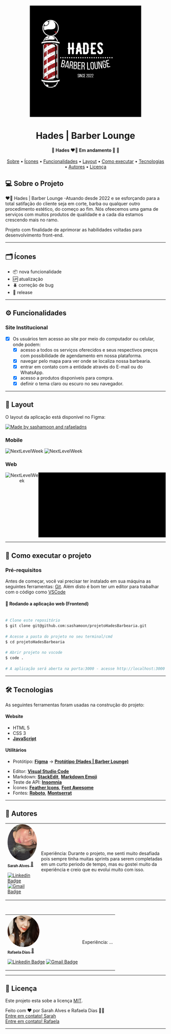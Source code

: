 <p align="center">
    <img src="./src/assets/logo-fundo.png" width="350" title="hover text">
</p>
<h1 align="center">Hades | Barber Lounge</h1>

<h4 align="center"> 
	🚧  Hades ❤️‍🔥 Em andamento 🚀 🚧
</h4>

<p align="center">
    <a href="#-sobre-o-projeto">Sobre</a> •
    <a href="#-icones">Ícones</a> •
    <a href="#-funcionalidades">Funcionalidades</a> •
    <a href="#-layout">Layout</a> • 
    <a href="#-como-executar-o-projeto">Como executar</a> • 
    <a href="#-tecnologias">Tecnologias</a> • 
    <a href="#-autores">Autores</a> • 
    <a href="#user-content--licença">Licença</a>
</p>

## 💻 Sobre o Projeto
❤️‍🔥 Hades | Barber Lounge -Atuando desde 2022 e se esforçando para a total satifação do cliente seja em corte, barba ou qualquer outro procedimento estético, do começo ao fim. Nós ofeecemos uma gama de serviços com muitos produtos de qualidade e a cada dia estamos crescendo mais no ramo.

Projeto com finalidade de aprimorar as habilidades voltadas para desenvolvimento front-end.

---

## 🗂️ Ícones
- :package: nova funcionalidade
- :up: atualização
- :beetle: correção de bug
- :checkered_flag: release

---

## ⚙️ Funcionalidades

### Site Institucional
- [x] Os usuários tem acesso ao site por meio do computador ou celular, onde podem:
    - [x] acesso a todos os serviços oferecidos e seus respectivos preços com possibilidade de agendamento em nossa plataforma.
    - [x] navegar pelo mapa para ver onde se localiza nossa barbearia.
    - [x] entrar em contato com a entidade através do E-mail ou do WhatsApp.
    - [x] acesso a produtos disponiveis para compra.
    - [x] definir o tema claro ou escuro no seu navegador.

---

## 🎨 Layout

O layout da aplicação está disponível no Figma:

<a href="https://www.figma.com/file/D41nbP0LDvkQfpi2z7JcjL/Hades-%7C-Barber-Lounge?node-id=1%3A2">
  <img alt="Made by sashamoon and rafaeladns" src="https://img.shields.io/badge/Acessar%20Layout%20-Figma-%2304D361">
</a>

### Mobile
<!-- PRINT dO SITE NO CELULAR -->
<p align="center"></p>
  <img alt="NextLevelWeek" title="#NextLevelWeek" src="./src/assets/home-mobile.gif" width="200px">

  <img alt="NextLevelWeek" title="#NextLevelWeek" src="./src/assets/contato-mobile.gif" width="200px">
</p>

### Web
<!-- PRINT dO SITE NO COMPUTADOR -->
<p align="center" style="display: flex; align-items: flex-start; justify-content: center;">
  <img alt="NextLevelWeek" title="#NextLevelWeek" src="./src/assets/home-desktop.gif" width="400px">

  <img alt="NextLevelWeek" title="#NextLevelWeek" src="./src/assets/contato-desktop.gif" width="400px">
</p>

---

## 🚀 Como executar o projeto

### Pré-requisitos

Antes de começar, você vai precisar ter instalado em sua máquina as seguintes ferramentas:
[Git](https://git-scm.com). 
Além disto é bom ter um editor para trabalhar com o código como [VSCode](https://code.visualstudio.com/)

#### 🧭 Rodando a aplicação web (Frontend)

```bash

# Clone este repositório
$ git clone git@github.com:sashamoon/projetoHadesBarbearia.git

# Acesse a pasta do projeto no seu terminal/cmd
$ cd projetoHadesBarbearia

# Abrir projeto no vscode
$ code .

# A aplicação será aberta na porta:3000 - acesse http://localhost:3000

```

---

## 🛠 Tecnologias

As seguintes ferramentas foram usadas na construção do projeto:

#### **Website**

-   HTML 5
-   CSS 3
-   **[JavaScript](https://www.javascript.com/)**



#### **Utilitários**

-   Protótipo:  **[Figma](https://www.figma.com/)**  →  **[Protótipo (Hades | Barber Lounge)](https://www.figma.com/file/D41nbP0LDvkQfpi2z7JcjL/Hades-%7C-Barber-Lounge?node-id=1%3A2)**
<!-- -   API:  **[IBGE API](https://servicodados.ibge.gov.br/api/docs/localidades?versao=1)**  →  **[API de UFs](https://servicodados.ibge.gov.br/api/docs/localidades?versao=1#api-UFs-estadosGet)**,  **[API de Municípios](https://servicodados.ibge.gov.br/api/docs/localidades?versao=1#api-Municipios-estadosUFMunicipiosGet)** -->
-   Editor:  **[Visual Studio Code](https://code.visualstudio.com/)**
-   Markdown:  **[StackEdit](https://stackedit.io/)**,  **[Markdown Emoji](https://gist.github.com/rxaviers/7360908)**
-   Teste de API:  **[Insomnia](https://insomnia.rest/)**
-   Ícones:  **[Feather Icons](https://feathericons.com/)**,  **[Font Awesome](https://fontawesome.com/)**
-   Fontes:  **[Roboto](https://fonts.google.com/specimen/Roboto)**, **[Montserrat](https://fonts.google.com/specimen/Montserrat?query=montserrat)**

---

## 🦸 Autores
<table>
<tr>
<td>
<a href="https://github.com/sashamoon">
    <img style="border-radius: 50%;" src="./src/assets/foto-sarah.jpg" width="100px;" alt="">
    <br>
    <sub><b>Sarah Alves</b></sub>
</a>
<a href="https://github.com/sashamoon">🦄</a>
<br>

[![Linkedin Badge](https://img.shields.io/badge/-Sarah-blue?style=flat-square&logo=Linkedin&logoColor=white&link=https://www.linkedin.com/in/sarahalvesoliveira/)](https://www.linkedin.com/in/sarahalvesoliveira/) 
[![Gmail Badge](https://img.shields.io/badge/-salves726@gmail.com-c14438?style=flat-square&logo=Gmail&logoColor=white&link=mailto:salves726@gmail.com)](mailto:salves726@gmail.com)

</td>
<td>
<p><stong>Experiência:</stong> Durante o projeto, me senti muito desafiada pois sempre tinha muitas sprints para serem completadas em um curto periodo de tempo, mas eu gostei muito da experiência e creio que eu evolui muito com isso.</p>
</td>
</tr>
</table>

<br>

<table>
<tr>
<td>
<a href="https://github.com/sashamoon">
    <img style="border-radius: 50%;" src="./src/assets/foto-rafaela.jpeg" width="100px;" alt="">
    <br>
    <sub><b>Rafaela Dias</b></sub>
</a> 
<a href="https://github.com/rafaeladns">🎸</a>
<br>

[![Linkedin Badge](https://img.shields.io/badge/-Rafaela-blue?style=flat-square&logo=Linkedin&logoColor=white&link=https://www.linkedin.com/in/rafaela-sousa-8305a7224/)](https://www.linkedin.com/in/rafaela-sousa-8305a7224/) 
[![Gmail Badge](https://img.shields.io/badge/-rafaeladiasneves95@gmail.com-c14438?style=flat-square&logo=Gmail&logoColor=white&link=mailto:rafaeladiasneves95@gmail.com)](mailto:rafaeladiasneves95@gmail.com)

</td>
<td>
<p><stong>Experiência:</stong> ...</p>
</td>
</tr>
</table>


---

## 📝 Licença

Este projeto esta sobe a licença [MIT](./LICENSE).

Feito com ❤️ por Sarah Alves e Rafaela Dias 👋🏽 <br> [Entre em contato! Sarah](https://github.com/sashamoon) <br> [Entre em contato! Rafaela](https://github.com/rafaeladns)

---